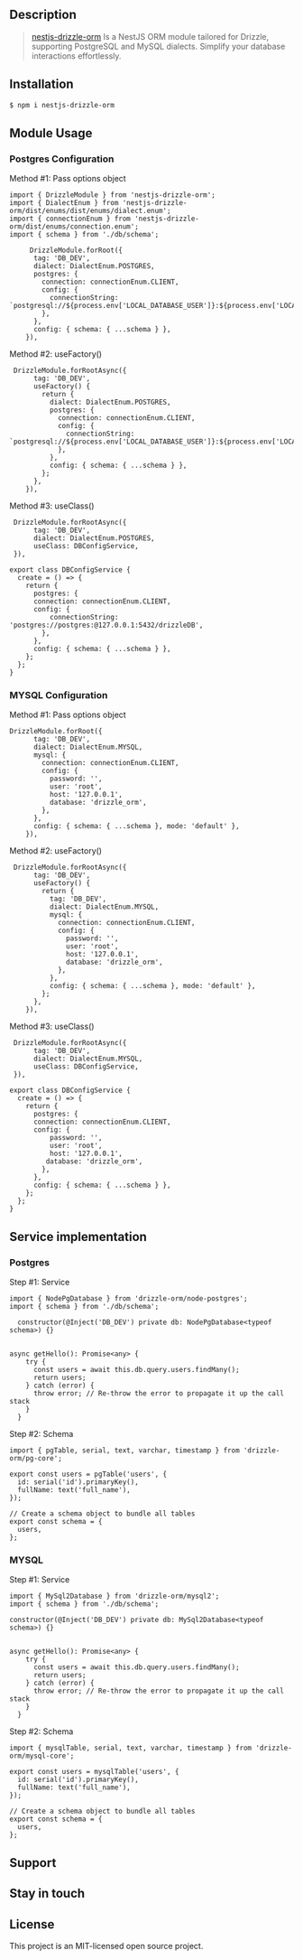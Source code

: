 ## Description

> [nestjs-drizzle-orm](https://github.com/gaiyadev/nestjs-drizzleOrm-postgres) Is a NestJS ORM module tailored for Drizzle, supporting PostgreSQL and MySQL dialects. Simplify your database interactions effortlessly.

## Installation

```bash
$ npm i nestjs-drizzle-orm
```

## Module Usage

### Postgres Configuration

Method #1: Pass options object

```code
import { DrizzleModule } from 'nestjs-drizzle-orm';
import { DialectEnum } from 'nestjs-drizzle-orm/dist/enums/dist/enums/dialect.enum';
import { connectionEnum } from 'nestjs-drizzle-orm/dist/enums/connection.enum';
import { schema } from './db/schema';

     DrizzleModule.forRoot({
      tag: 'DB_DEV',
      dialect: DialectEnum.POSTGRES,
      postgres: {
        connection: connectionEnum.CLIENT,
        config: {
          connectionString: `postgresql://${process.env['LOCAL_DATABASE_USER']}:${process.env['LOCAL_DATABASE_PASSWORD']}@localhost:5432/drizzle_orm`,
        },
      },
      config: { schema: { ...schema } },
    }),
```

Method #2: useFactory()

```code    
 DrizzleModule.forRootAsync({
      tag: 'DB_DEV',
      useFactory() {
        return {
          dialect: DialectEnum.POSTGRES,
          postgres: {
            connection: connectionEnum.CLIENT,
            config: {
              connectionString: `postgresql://${process.env['LOCAL_DATABASE_USER']}:${process.env['LOCAL_DATABASE_PASSWORD']}@localhost:5432/drizzle_orm`,
            },
          },
          config: { schema: { ...schema } },
        };
      },
    }),
```

Method #3: useClass()

```code
 DrizzleModule.forRootAsync({
      tag: 'DB_DEV',
      dialect: DialectEnum.POSTGRES,
      useClass: DBConfigService,
 }),
    
export class DBConfigService {
  create = () => {
    return {
      postgres: {
      connection: connectionEnum.CLIENT,
      config: {
          connectionString: 'postgres://postgres:@127.0.0.1:5432/drizzleDB',
        },
      },
      config: { schema: { ...schema } },
    };
  };
}
```


### MYSQL Configuration

Method #1: Pass options object

```code
DrizzleModule.forRoot({
      tag: 'DB_DEV',
      dialect: DialectEnum.MYSQL,
      mysql: {
        connection: connectionEnum.CLIENT,
        config: {
          password: '',
          user: 'root',
          host: '127.0.0.1',
          database: 'drizzle_orm',
        },
      },
      config: { schema: { ...schema }, mode: 'default' },
    }),
```

Method #2: useFactory()

```code
 DrizzleModule.forRootAsync({
      tag: 'DB_DEV',
      useFactory() {
        return {
          tag: 'DB_DEV',
          dialect: DialectEnum.MYSQL,
          mysql: {
            connection: connectionEnum.CLIENT,
            config: {
              password: '',
              user: 'root',
              host: '127.0.0.1',
              database: 'drizzle_orm',
            },
          },
          config: { schema: { ...schema }, mode: 'default' },
        };
      },
    }),
```

Method #3: useClass()

```code
 DrizzleModule.forRootAsync({
      tag: 'DB_DEV',
      dialect: DialectEnum.MYSQL,
      useClass: DBConfigService,
 }),
    
export class DBConfigService {
  create = () => {
    return {
      postgres: {
      connection: connectionEnum.CLIENT,
      config: {
          password: '',
          user: 'root',
          host: '127.0.0.1',
         database: 'drizzle_orm',
        },
      },
      config: { schema: { ...schema } },
    };
  };
}
```

## Service implementation

### Postgres
Step #1: Service 
```code
import { NodePgDatabase } from 'drizzle-orm/node-postgres';
import { schema } from './db/schema';

  constructor(@Inject('DB_DEV') private db: NodePgDatabase<typeof schema>) {}


async getHello(): Promise<any> {
    try {
      const users = await this.db.query.users.findMany();
      return users;
    } catch (error) {
      throw error; // Re-throw the error to propagate it up the call stack
    }
  }
```
Step #2: Schema

```code
import { pgTable, serial, text, varchar, timestamp } from 'drizzle-orm/pg-core';

export const users = pgTable('users', {
  id: serial('id').primaryKey(),
  fullName: text('full_name'),
});

// Create a schema object to bundle all tables
export const schema = {
  users,
};

```

### MYSQL

Step #1: Service

```code
import { MySql2Database } from 'drizzle-orm/mysql2';
import { schema } from './db/schema';

constructor(@Inject('DB_DEV') private db: MySql2Database<typeof schema>) {}


async getHello(): Promise<any> {
    try {
      const users = await this.db.query.users.findMany();
      return users;
    } catch (error) {
      throw error; // Re-throw the error to propagate it up the call stack
    }
  }
```

Step #2: Schema

```code
import { mysqlTable, serial, text, varchar, timestamp } from 'drizzle-orm/mysql-core';

export const users = mysqlTable('users', {
  id: serial('id').primaryKey(),
  fullName: text('full_name'),
});

// Create a schema object to bundle all tables
export const schema = {
  users,
};

```

## Support

## Stay in touch


## License

This project is an MIT-licensed open source project.

